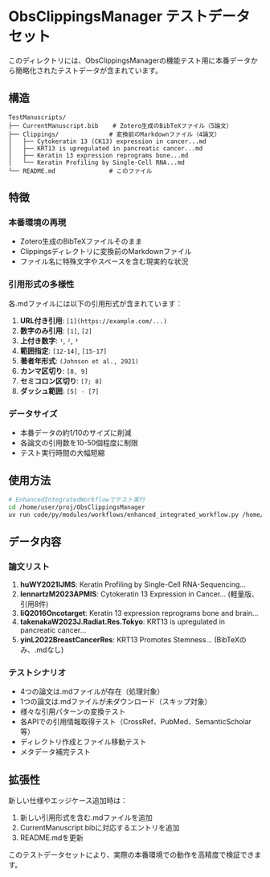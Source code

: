 # ObsClippingsManager テストデータセット

このディレクトリには、ObsClippingsManagerの機能テスト用に本番データから簡略化されたテストデータが含まれています。

## 構造

```
TestManuscripts/
├── CurrentManuscript.bib    # Zotero生成のBibTeXファイル（5論文）
├── Clippings/              # 変換前のMarkdownファイル（4論文）
│   ├── Cytokeratin 13 (CK13) expression in cancer...md
│   ├── KRT13 is upregulated in pancreatic cancer...md
│   ├── Keratin 13 expression reprograms bone...md
│   └── Keratin Profiling by Single-Cell RNA...md
└── README.md               # このファイル
```

## 特徴

### 本番環境の再現
- Zotero生成のBibTeXファイルそのまま
- Clippingsディレクトリに変換前のMarkdownファイル
- ファイル名に特殊文字やスペースを含む現実的な状況

### 引用形式の多様性
各.mdファイルには以下の引用形式が含まれています：

1. **URL付き引用**: `[1](https://example.com/...)`
2. **数字のみ引用**: `[1]`, `[2]`
3. **上付き数字**: `¹`, `²`, `³`
4. **範囲指定**: `[12-14]`, `[15-17]`
5. **著者年形式**: `(Johnson et al., 2021)`
6. **カンマ区切り**: `[8, 9]`
7. **セミコロン区切り**: `[7; 8]`
8. **ダッシュ範囲**: `[5] - [7]`

### データサイズ
- 本番データの約1/10のサイズに削減
- 各論文の引用数を10-50個程度に制限
- テスト実行時間の大幅短縮

## 使用方法

```bash
# EnhancedIntegratedWorkflowでテスト実行
cd /home/user/proj/ObsClippingsManager
uv run code/py/modules/workflows/enhanced_integrated_workflow.py /home/user/proj/ObsClippingsManager/TestManuscripts
```

## データ内容

### 論文リスト
1. **huWY2021IJMS**: Keratin Profiling by Single-Cell RNA-Sequencing...
2. **lennartzM2023APMIS**: Cytokeratin 13 Expression in Cancer... (軽量版、引用8件)
3. **liQ2016Oncotarget**: Keratin 13 expression reprograms bone and brain...
4. **takenakaW2023J.Radiat.Res.Tokyo**: KRT13 is upregulated in pancreatic cancer...
5. **yinL2022BreastCancerRes**: KRT13 Promotes Stemness... (BibTeXのみ、.mdなし)

### テストシナリオ
- 4つの論文は.mdファイルが存在（処理対象）
- 1つの論文は.mdファイルが未ダウンロード（スキップ対象）
- 様々な引用パターンの変換テスト
- 各APIでの引用情報取得テスト（CrossRef、PubMed、SemanticScholar等）
- ディレクトリ作成とファイル移動テスト
- メタデータ補完テスト

## 拡張性

新しい仕様やエッジケース追加時は：
1. 新しい引用形式を含む.mdファイルを追加
2. CurrentManuscript.bibに対応するエントリを追加
3. README.mdを更新

このテストデータセットにより、実際の本番環境での動作を高精度で検証できます。 